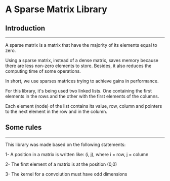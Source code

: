 # **A Sparse Matrix Library**
## Introduction
___

A sparse matrix is a matrix that have the majority of its elements equal to zero.

Using a sparse matrix, instead of a dense matrix, saves memory because there are less non-zero elements to store. Besides, it also reduces the computing time of some operations.

In short, we use sparses matrices trying to achieve gains in performance.

For this library, it's being used two linked lists. One containing the first elements in the rows and the other with the first elements of the columns.

Each element (node) of the list contains its value, row, column and pointers to the next element in the row and in the column.


## Some rules
___

This library was made based on the following statements:

1- A position in a matrix is written like: (i, j), where i = row, j = column

2- The first element of a matrix is at the position (0,0)

3- The kernel for a convolution must have odd dimensions
